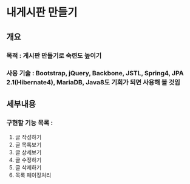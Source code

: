 # 내게시판 만들기

## 개요
### 목적 : 게시판 만들기로 숙련도 높이기
### 사용 기술 : Bootstrap, jQuery, Backbone, JSTL, Spring4, JPA 2.1(Hibernate4), MariaDB, Java8도 기회가 되면 사용해 볼 것임

## 세부내용
### 구현할 기능 목록 :
1. 글 작성하기
2. 글 목록보기
3. 글 상세보기
4. 글 수정하기
5. 글 삭제하기
6. 목록 페이징처리
